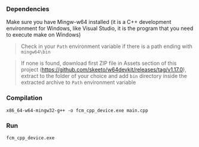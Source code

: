 ### Dependencies

Make sure you have Mingw-w64 installed (it is a C++ development environment for Windows, like Visual Studio, it is the program that you need to execute make on Windows)

> Check in your `Path` environment variable if there is a path ending with `mingw64\bin`

> If none is found, download first ZIP file in Assets section of this project (https://github.com/skeeto/w64devkit/releases/tag/v1.17.0), extract to the folder of your choice and add `bin` directory inside the extracted archive to `Path` environment variable

### Compilation

```
x86_64-w64-mingw32-g++ -o fcm_cpp_device.exe main.cpp
```

### Run

```
fcm_cpp_device.exe
```